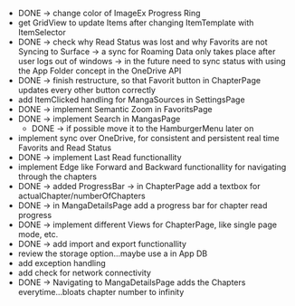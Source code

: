 ﻿- DONE -> change color of ImageEx Progress Ring
- get GridView to update Items after changing ItemTemplate with ItemSelector
- DONE -> check why Read Status was lost and why Favorits are not Syncing to Surface -> a sync for Roaming Data only takes place after user logs out of windows -> in the future need to sync status with using the App Folder concept in the OneDrive API
- DONE -> finish restructure, so that Favorit button in ChapterPage updates every other button correctly
- add ItemClicked handling for MangaSources in SettingsPage
- DONE -> implement Semantic Zoom in FavoritsPage
- DONE -> implement Search in MangasPage
  - DONE -> if possible move it to the HamburgerMenu later on
- implement sync over OneDrive, for consistent and persistent real time Favorits and Read Status
- DONE -> implement Last Read functionallity
- implement Edge like Forward and Backward functionallity for navigating through the chapters
- DONE -> added ProgressBar -> in ChapterPage add a textbox for actualChapter/numberOfChapters
- DONE -> in MangaDetailsPage add a progress bar for chapter read progress
- DONE -> implement different Views for ChapterPage, like single page mode, etc.
- DONE -> add import and export functionallity
- review the storage option...maybe use a in App DB
- add exception handling
- add check for network connectivity
- DONE -> Navigating to MangaDetailsPage adds the Chapters everytime...bloats chapter number to infinity